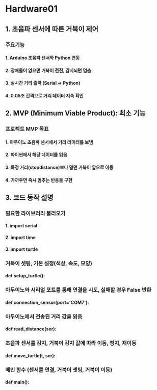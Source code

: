 # Hardware01


## 1. 초음파 센서에 따른 거북이 제어
### 주요기능
#### 1. Arduino 초음파 센서와 Python 연동

#### 2. 장애물이 없으면 거북이 전진, 감지되면 멈춤

#### 3. 실시간 거리 출력 (Serial → Python)

#### 4. 0.05초 간격으로 거리 데이터 지속 확인



## 2. MVP (Minimum Viable Product): 최소 기능
### 프로젝트 MVP 목표
#### 1. 아두이노 초음파 센서에서 거리 데이터를 보냄

#### 2. 파이썬에서 해당 데이터를 읽음

#### 3. 특정 거리(stopdistance)보다 멀면 거북이 앞으로 이동

#### 4. 가까우면 즉시 멈추는 반응을 구현



## 3. 코드 동작 설명

### 필요한 라이브러리 불러오기
#### 1. import serial
#### 2. import time
#### 3. import turtle


### 거북이 셋팅, 기본 설정(색상, 속도, 모양)
#### def setup_turtle(): 


### 아두이노와 시리얼 포트를 통해 연결을 시도, 실패할 경우 False 반환

#### def connection_sensor(port='COM7'):



### 아두이노에서 전송된 거리 값을 읽음

#### def read_distance(ser):


    
### 초음파 센서를 감지, 거북이 감지 값에 따라 이동, 정지, 재이동

#### def move_turtle(t, ser):



### 메인 함수 (센서를 연결, 거북이 셋팅, 거북이 이동)

#### def main():


